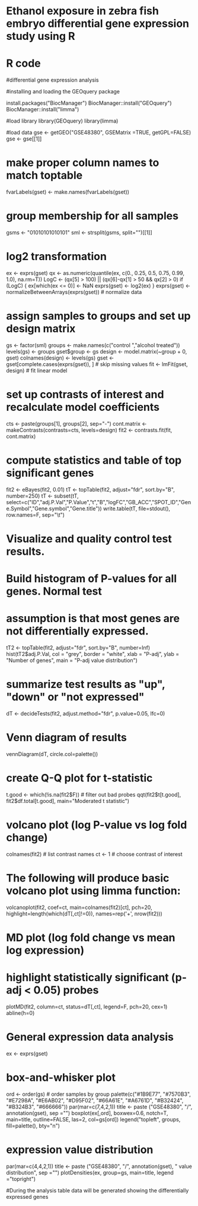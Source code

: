 # Ethanol exposure in zebra fish embryo differential gene expression study using R
# R code

#differential gene expression analysis

#installing and loading the GEOquery package

install.packages("BiocManager")
BiocManager::install("GEOquery")
BiocManager::install("limma")

#load library
library(GEOquery)
library(limma)

#load data
gse <- getGEO("GSE48380", GSEMatrix =TRUE, getGPL=FALSE)
gse <- gse[[1]]

# make proper column names to match toptable 
fvarLabels(gset) <- make.names(fvarLabels(gset))

# group membership for all samples
gsms <- "01010101010101"
sml <- strsplit(gsms, split="")[[1]]

# log2 transformation
ex <- exprs(gset)
qx <- as.numeric(quantile(ex, c(0., 0.25, 0.5, 0.75, 0.99, 1.0), na.rm=T))
LogC <- (qx[5] > 100) ||
          (qx[6]-qx[1] > 50 && qx[2] > 0)
if (LogC) { ex[which(ex <= 0)] <- NaN
  exprs(gset) <- log2(ex) }
exprs(gset) <- normalizeBetweenArrays(exprs(gset)) # normalize data

# assign samples to groups and set up design matrix
gs <- factor(sml)
groups <- make.names(c("control ","alcohol treated"))
levels(gs) <- groups
gset$group <- gs
design <- model.matrix(~group + 0, gset)
colnames(design) <- levels(gs)
gset <- gset[complete.cases(exprs(gset)), ] # skip missing values
fit <- lmFit(gset, design)  # fit linear model
# set up contrasts of interest and recalculate model coefficients
cts <- paste(groups[1], groups[2], sep="-")
cont.matrix <- makeContrasts(contrasts=cts, levels=design)
fit2 <- contrasts.fit(fit, cont.matrix)

# compute statistics and table of top significant genes
fit2 <- eBayes(fit2, 0.01)
tT <- topTable(fit2, adjust="fdr", sort.by="B", number=250)
tT <- subset(tT, select=c("ID","adj.P.Val","P.Value","t","B","logFC","GB_ACC","SPOT_ID","Gene.Symbol","Gene.symbol","Gene.title"))
write.table(tT, file=stdout(), row.names=F, sep="\t")

# Visualize and quality control test results.
# Build histogram of P-values for all genes. Normal test
# assumption is that most genes are not differentially expressed.
tT2 <- topTable(fit2, adjust="fdr", sort.by="B", number=Inf)
hist(tT2$adj.P.Val, col = "grey", border = "white", xlab = "P-adj",
  ylab = "Number of genes", main = "P-adj value distribution")

# summarize test results as "up", "down" or "not expressed"
dT <- decideTests(fit2, adjust.method="fdr", p.value=0.05, lfc=0)

# Venn diagram of results
vennDiagram(dT, circle.col=palette())

# create Q-Q plot for t-statistic
t.good <- which(!is.na(fit2$F)) # filter out bad probes
qqt(fit2$t[t.good], fit2$df.total[t.good], main="Moderated t statistic")

# volcano plot (log P-value vs log fold change)
colnames(fit2) # list contrast names
ct <- 1        # choose contrast of interest
 
# The following will produce basic volcano plot using limma function:
volcanoplot(fit2, coef=ct, main=colnames(fit2)[ct], pch=20,
  highlight=length(which(dT[,ct]!=0)), names=rep('+', nrow(fit2)))

# MD plot (log fold change vs mean log expression)
# highlight statistically significant (p-adj < 0.05) probes
plotMD(fit2, column=ct, status=dT[,ct], legend=F, pch=20, cex=1)
abline(h=0)

# General expression data analysis
ex <- exprs(gset)

# box-and-whisker plot
ord <- order(gs)  # order samples by group
palette(c("#1B9E77", "#7570B3", "#E7298A", "#E6AB02", "#D95F02",
          "#66A61E", "#A6761D", "#B32424", "#B324B3", "#666666"))
par(mar=c(7,4,2,1))
title <- paste ("GSE48380", "/", annotation(gset), sep ="")
boxplot(ex[,ord], boxwex=0.6, notch=T, main=title, outline=FALSE, las=2, col=gs[ord])
legend("topleft", groups, fill=palette(), bty="n")

# expression value distribution
par(mar=c(4,4,2,1))
title <- paste ("GSE48380", "/", annotation(gset), " value distribution", sep ="")
plotDensities(ex, group=gs, main=title, legend ="topright")

#During the analysis table data will be generated showing the differentially expressed genes






